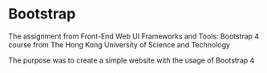# Bootstrap

The assignment from Front-End Web UI Frameworks and Tools: Bootstrap 4 course from The Hong Kong University of Science and Technology

The purpose was to create a simple website with the usage of Bootstrap 4

